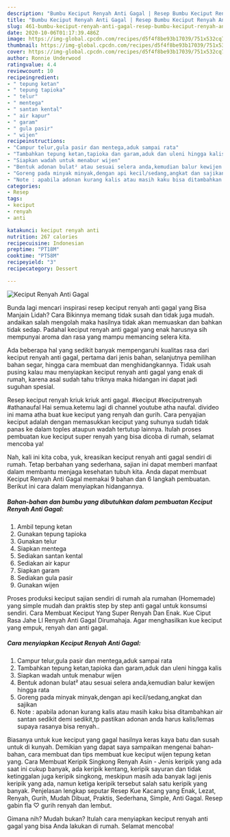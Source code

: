 ```yaml
---
description: "Bumbu Keciput Renyah Anti Gagal | Resep Bumbu Keciput Renyah Anti Gagal Yang Menggugah Selera"
title: "Bumbu Keciput Renyah Anti Gagal | Resep Bumbu Keciput Renyah Anti Gagal Yang Menggugah Selera"
slug: 461-bumbu-keciput-renyah-anti-gagal-resep-bumbu-keciput-renyah-anti-gagal-yang-menggugah-selera
date: 2020-10-06T01:17:39.486Z
image: https://img-global.cpcdn.com/recipes/d5f4f8be93b17039/751x532cq70/keciput-renyah-anti-gagal-foto-resep-utama.jpg
thumbnail: https://img-global.cpcdn.com/recipes/d5f4f8be93b17039/751x532cq70/keciput-renyah-anti-gagal-foto-resep-utama.jpg
cover: https://img-global.cpcdn.com/recipes/d5f4f8be93b17039/751x532cq70/keciput-renyah-anti-gagal-foto-resep-utama.jpg
author: Ronnie Underwood
ratingvalue: 4.4
reviewcount: 10
recipeingredient:
- " tepung ketan"
- " tepung tapioka"
- " telur"
- " mentega"
- " santan kental"
- " air kapur"
- " garam"
- " gula pasir"
- " wijen"
recipeinstructions:
- "Campur telur,gula pasir dan mentega,aduk sampai rata"
- "Tambahkan tepung ketan,tapioka dan garam,aduk dan uleni hingga kalis"
- "Siapkan wadah untuk menabur wijen"
- "Bentuk adonan bulat² atau sesuai selera anda,kemudian balur kewijen hingga rata"
- "Goreng pada minyak minyak,dengan api kecil/sedang,angkat dan sajikan"
- "Note : apabila adonan kurang kalis atau masih kaku bisa ditambahkan air santan sedikit demi sedikit,tp pastikan adonan anda harus kalis/lemas supaya rasanya bisa renyah.."
categories:
- Resep
tags:
- keciput
- renyah
- anti

katakunci: keciput renyah anti 
nutrition: 267 calories
recipecuisine: Indonesian
preptime: "PT18M"
cooktime: "PT58M"
recipeyield: "3"
recipecategory: Dessert

---
```



![Keciput Renyah Anti Gagal](https://img-global.cpcdn.com/recipes/d5f4f8be93b17039/751x532cq70/keciput-renyah-anti-gagal-foto-resep-utama.jpg)

Bunda lagi mencari inspirasi resep keciput renyah anti gagal yang Bisa Manjain Lidah? Cara Bikinnya memang tidak susah dan tidak juga mudah. andaikan salah mengolah maka hasilnya tidak akan memuaskan dan bahkan tidak sedap. Padahal keciput renyah anti gagal yang enak harusnya sih mempunyai aroma dan rasa yang mampu memancing selera kita.

Ada beberapa hal yang sedikit banyak mempengaruhi kualitas rasa dari keciput renyah anti gagal, pertama dari jenis bahan, selanjutnya pemilihan bahan segar, hingga cara membuat dan menghidangkannya. Tidak usah pusing kalau mau menyiapkan keciput renyah anti gagal yang enak di rumah, karena asal sudah tahu triknya maka hidangan ini dapat jadi suguhan spesial.

Resep keciput renyah kriuk kriuk anti gagal. #keciput #keciputrenyah #athanaufal Hai semua.ketemu lagi di channel youtube atha naufal. divideo ini mama atha buat kue keciput yang renyah dan gurih. Cara penyajian keciput adalah dengan memasukkan keciput yang suhunya sudah tidak panas ke dalam toples ataupun wadah tertutup lainnya. Itulah proses pembuatan kue keciput super renyah yang bisa dicoba di rumah, selamat mencoba ya!


Nah, kali ini kita coba, yuk, kreasikan keciput renyah anti gagal sendiri di rumah. Tetap berbahan yang sederhana, sajian ini dapat memberi manfaat dalam membantu menjaga kesehatan tubuh kita. Anda dapat membuat Keciput Renyah Anti Gagal memakai 9 bahan dan 6 langkah pembuatan. Berikut ini cara dalam menyiapkan hidangannya.

<!--inarticleads1-->

##### Bahan-bahan dan bumbu yang dibutuhkan dalam pembuatan Keciput Renyah Anti Gagal:

1. Ambil  tepung ketan
1. Gunakan  tepung tapioka
1. Gunakan  telur
1. Siapkan  mentega
1. Sediakan  santan kental
1. Sediakan  air kapur
1. Siapkan  garam
1. Sediakan  gula pasir
1. Gunakan  wijen


Proses produksi keciput sajian sendiri di rumah ala rumahan (Homemade) yang simple mudah dan praktis step by step anti gagal untuk konsumsi sendiri. Cara Membuat Keciput Yang Super Renyah Dan Enak. Kue Ciput Rasa Jahe Ll Renyah Anti Gagal Dirumahaja. Agar menghasilkan kue keciput yang empuk, renyah dan anti gagal. 

<!--inarticleads2-->

##### Cara menyiapkan Keciput Renyah Anti Gagal:

1. Campur telur,gula pasir dan mentega,aduk sampai rata
1. Tambahkan tepung ketan,tapioka dan garam,aduk dan uleni hingga kalis
1. Siapkan wadah untuk menabur wijen
1. Bentuk adonan bulat² atau sesuai selera anda,kemudian balur kewijen hingga rata
1. Goreng pada minyak minyak,dengan api kecil/sedang,angkat dan sajikan
1. Note : apabila adonan kurang kalis atau masih kaku bisa ditambahkan air santan sedikit demi sedikit,tp pastikan adonan anda harus kalis/lemas supaya rasanya bisa renyah..


Biasanya untuk kue keciput yang gagal hasilnya keras kaya batu dan susah untuk di kunyah. Demikian yang dapat saya sampaikan mengenai bahan-bahan, cara membuat dan tips membuat kue keciput wijen tepung ketan yang. Cara Membuat Keripik Singkong Renyah Asin - Jenis keripik yang ada saat ini cukup banyak, ada keripik kentang, keripik sayuran dan tidak ketinggalan juga keripik singkong, meskipun masih ada banyak lagi jenis keripik yang ada, namun ketiga keripik tersebut salah satu keripik yang banyak. Penjelasan lengkap seputar Resep Kue Kacang yang Enak, Lezat, Renyah, Gurih, Mudah Dibuat, Praktis, Sederhana, Simple, Anti Gagal. Resep gabin fla ♡ gurih renyah dan lembut. 

Gimana nih? Mudah bukan? Itulah cara menyiapkan keciput renyah anti gagal yang bisa Anda lakukan di rumah. Selamat mencoba!
